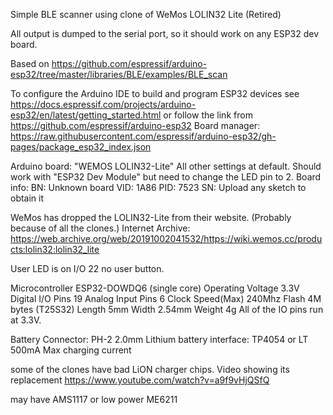 Simple BLE scanner using clone of WeMos LOLIN32 Lite (Retired)

All output is dumped to the serial port, so it should work on any ESP32 dev board.

Based on https://github.com/espressif/arduino-esp32/tree/master/libraries/BLE/examples/BLE_scan

To configure the Arduino IDE to build and program ESP32 devices see https://docs.espressif.com/projects/arduino-esp32/en/latest/getting_started.html
or follow the link from https://github.com/espressif/arduino-esp32
Board manager:  https://raw.githubusercontent.com/espressif/arduino-esp32/gh-pages/package_esp32_index.json

Arduino board:  "WEMOS LOLIN32-Lite" All other settings at default. Should work with "ESP32 Dev Module" but need to change the LED pin to 2.
Board info:
BN:   Unknown board
VID:  1A86
PID:  7523
SN:   Upload any sketch to obtain it

WeMos has dropped the LOLIN32-Lite from their website. (Probably because of all the clones.)
Internet Archive: https://web.archive.org/web/20191002041532/https://wiki.wemos.cc/products:lolin32:lolin32_lite

User LED is on I/O 22
no user button.

Microcontroller	    ESP32-DOWDQ6 (single core)
Operating Voltage	  3.3V
Digital I/O Pins	  19
Analog Input Pins	  6
Clock Speed(Max)	  240Mhz
Flash	              4M bytes (T25S32)
Length	            5mm
Width	              2.54mm
Weight	            4g
All of the IO pins run at 3.3V.

Battery Connector: PH-2 2.0mm
Lithium battery interface:
TP4054 or LT
 500mA Max charging current

some of the clones have bad LiON charger chips. Video showing its replacement https://www.youtube.com/watch?v=a9f9vHjQSfQ

may have AMS1117 or low power ME6211